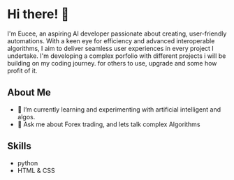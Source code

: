 # Hi there! 👋

I'm Eucee, an aspiring AI developer passionate about creating, user-friendly automations. With a keen eye for efficiency and advanced interoperable algorithms, I aim to deliver seamless user experiences in every project I undertake.
I'm developing a complex porfolio with different projects i will be building on my coding journey. for others to use, upgrade and some how profit of it.

## About Me

- 🌱 I’m currently learning and experimenting with artificial intelligent and algos.
- 💬 Ask me about Forex trading, and lets talk complex Algorithms

## Skills
- python
- HTML & CSS
